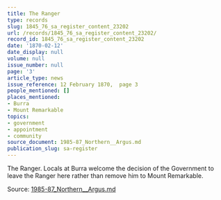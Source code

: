 ```yaml
---
title: The Ranger
type: records
slug: 1845_76_sa_register_content_23202
url: /records/1845_76_sa_register_content_23202/
record_id: 1845_76_sa_register_content_23202
date: '1870-02-12'
date_display: null
volume: null
issue_number: null
page: '3'
article_type: news
issue_reference: 12 February 1870,  page 3
people_mentioned: []
places_mentioned:
- Burra
- Mount Remarkable
topics:
- government
- appointment
- community
source_document: 1985-87_Northern__Argus.md
publication_slug: sa-register
---
```


The Ranger.  Locals at Burra welcome the decision of the Government to leave the Ranger here rather than remove him to Mount Remarkable.

Source: [1985-87_Northern__Argus.md](/downloads/markdown/1985-87_Northern__Argus.md)

